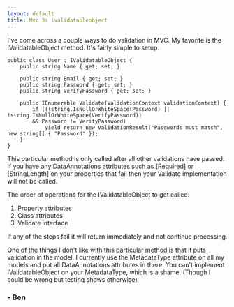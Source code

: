```yaml
---
layout: default
title: Mvc 3s ivalidatableobject
---
```


<p>I've come across a couple ways to do validation in MVC. My favorite is the IValidatableObject method. It's fairly simple to setup.</p>

<pre><code>public class User : IValidatableObject {
    public string Name { get; set; }

    public string Email { get; set; }
    public string Password { get; set; }
    public string VerifyPassword { get; set; }

    public IEnumerable<ValidationResult> Validate(ValidationContext validationContext) {
        if ((!string.IsNullOrWhiteSpace(Password) || !string.IsNullOrWhiteSpace(VerifyPassword)) 
        && Password != VerifyPassword)
            yield return new ValidationResult("Passwords must match", new string[] { "Password" });
    }
}
</code></pre>

<p>This particular method is only called after all other validations have passed. If you have any DataAnnotations attributes such as [Required] or [StringLength] on your properties that fail then your Validate implementation will not be called.</p>

<p>The order of operations for the IValidatableObject to get called:</p>

<ol>
<li>Property attributes</li>
<li>Class attributes</li>
<li>Validate interface</li>
</ol>

<p>If any of the steps fail it will return immediately and not continue processing.</p>

<p>One of the things I don't like with this particular method is that it puts validation in the model. I currently use the MetadataType attribute on all my models and put all DataAnnotations attributes in there. You can't implement IValidatableObject on your MetadataType, which is a shame. (Though I could be wrong but testing shows otherwise)</p>

<h3>- Ben</h3>